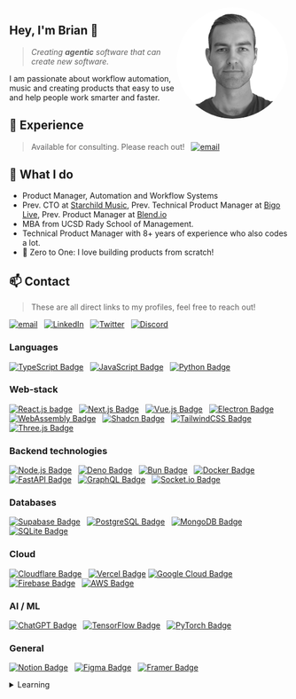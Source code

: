 <img align="right" src="https://github.com/itsbrex/itsbrex/blob/main/assets/brian_.png?raw=true" width="40%" height="40%" style="border-radius: 50%;" />

## Hey, I'm Brian 👋

> *Creating **agentic** software that can create new software.*

I am passionate about workflow automation, music and creating products that easy to use and help people work smarter and faster.

## 💼 Experience

> Available for consulting. Please reach out! &nbsp; [![email](https://img.shields.io/badge/Gmail-D14836?style=flat&logo=gmail&logoColor=white)](mailto:%68%69%40%69%74%73%62%72%65%78%2e%64%65%76?subject=Found%20you%20on%20GitHub%20-%20let's%20connect!&body=Hi%20Brian-%0D%0A%0D%0AI%20came%20across%20your%20profile%20on%20GitHub%20and%20wanted%20to...)
## 🌟 What I do

- Product Manager, Automation and Workflow Systems
- Prev. CTO at [Starchild Music](https://starchildmusic.ai/), Prev. Technical Product Manager at [Bigo Live](https://www.linkedin.com/company/bigo-technology-pte.-ltd./), Prev. Product Manager at [Blend.io](https://blend.io/)
- MBA from UCSD Rady School of Management.
- Technical Product Manager with 8+ years of experience who also codes a lot.
- 🚀 Zero to One: I love building products from scratch!

## 📫 Contact

> These are all direct links to my profiles, feel free to reach out!

[![email](https://img.shields.io/badge/Gmail-D14836?style=flat&logo=gmail&logoColor=white)](mailto:%68%69%40%69%74%73%62%72%65%78%2e%64%65%76?subject=Found%20you%20on%20GitHub%20-%20let's%20connect!&body=Hi%20Brian-%0D%0A%0D%0AI%20came%20across%20your%20profile%20on%20GitHub%20and%20wanted%20to...)   [![LinkedIn](https://img.shields.io/badge/LinkedIn-0077B5?style=flat&logo=linkedin&logoColor=white)](https://linkedin.com/in/itsbrianroach)   [![Twitter](https://img.shields.io/badge/Twitter-1DA1F2?style=flat&logo=twitter&logoColor=white)](https://twitter.com/itsbrex)   [![Discord](https://img.shields.io/badge/Discord-7289DA?style=flat&logo=discord&logoColor=white)](https://discord.gg/users/372432679926235149)

### Languages

[![TypeScript Badge](https://img.shields.io/badge/typescript-007ACC?style=flat&logo=typescript&logoColor=white)](https://www.typescriptlang.org/)   [![JavaScript Badge](https://img.shields.io/badge/javascript-F7DF1E?style=flat&logo=javascript&logoColor=black)](https://wikipedia.org/wiki/JavaScript)   [![Python Badge](https://img.shields.io/badge/python-3776AB?style=flat&logo=python&logoColor=white)](https://www.python.org/)

### Web-stack

[![React.js badge](https://img.shields.io/badge/react.js-20232A?style=flat&logo=react&logoColor=61DAFB)](https://react.dev/)   [![Next.js Badge](https://img.shields.io/badge/next%20js-000000?style=flat&logo=nextdotjs&logoColor=white)](https://nextjs.org/)   [![Vue.js Badge](https://img.shields.io/badge/vue.js-35495E?style=flat&logo=vue.js&logoColor=4FC08D)](https://vuejs.org/)   [![Electron Badge](https://img.shields.io/badge/Electron-2B2E3A?style=flat&logo=electron&logoColor=9FEAF9)](https://www.electronjs.org/)   [![WebAssembly Badge](https://img.shields.io/badge/WebAssembly-654FF0?style=flat&logo=webassembly&logoColor=white)](https://webassembly.org/)   [![Shadcn Badge](https://img.shields.io/badge/shadcn%2Fui-000000?style=flat&logo=shadcnui&logoColor=white)](https://uishadcn.com/)   [![TailwindCSS Badge](https://img.shields.io/badge/tailwind_css-38B2AC?style=flat&logo=tailwind-css&logoColor=white)](https://tailwindcss.com/)   [![Three.js Badge](https://img.shields.io/badge/ThreeJs-black?style=flat&logo=three.js&logoColor=white)](https://threejs.org/)

### Backend technologies

[![Node.js Badge](https://img.shields.io/badge/node.js-6DA55F?style=flat&logo=node.js&logoColor=white)](https://nodejs.org/)   [![Deno Badge](https://img.shields.io/badge/Deno-white?style=flat&logo=deno&logoColor=464647)](https://deno.com/)   [![Bun Badge](https://img.shields.io/badge/bun-282a36?style=flat&logo=bun&logoColor=fbf0df)](https://bun.sh/)   [![Docker Badge](https://img.shields.io/badge/docker-%230db7ed.svg?style=flat&logo=docker&logoColor=white)](https://www.docker.com/)   [![FastAPI Badge](https://img.shields.io/badge/fastapi-109989?style=flat&logo=FASTAPI&logoColor=white)](https://fastapi.tiangolo.com/)   [![GraphQL Badge](https://img.shields.io/badge/-graphql-E10098?style=flat&logo=graphql&logoColor=white)](https://graphql.org/)   [![Socket.io Badge](https://img.shields.io/badge/socket.io-010101?style=flat&logo=socket.io&logoColor=white)](https://socket.io/)

### Databases

[![Supabase Badge](https://img.shields.io/badge/Supabase-181818?style=flat&logo=supabase&logoColor=white)](https://planetscale.com/)   [![PostgreSQL Badge](https://img.shields.io/badge/postgres-%23316192.svg?style=flat&logo=postgresql&logoColor=white)](https://www.postgresql.org/)   [![MongoDB Badge](https://img.shields.io/badge/mongodb-%234ea94b.svg?style=flat&logo=mongodb&logoColor=white)](https://www.mongodb.com/)   [![SQLite Badge](https://img.shields.io/badge/sqlite-%23003B57.svg?style=flat&logo=sqlite&logoColor=white)](https://www.sqlite.org/)

### Cloud

[![Cloudflare Badge](https://img.shields.io/badge/cloudflare-F38020?style=flat&logo=cloudflare&logoColor=white)](https://www.cloudflare.com/)   [![Vercel Badge](https://img.shields.io/badge/vercel-%23000000.svg?style=flat&logo=vercel&logoColor=white)](https://vercel.com/) [![Google Cloud Badge](https://img.shields.io/badge/google%20cloud-%234285F4.svg?style=flat&logo=google-cloud&logoColor=white)](https://cloud.google.com/)   [![Firebase Badge](https://img.shields.io/badge/firebase-%23039BE5.svg?style=flat&logo=firebase)](https://firebase.google.com/)   [![AWS Badge](https://img.shields.io/badge/Amazon_AWS-FF9900?style=flat&logo=amazonaws&logoColor=white)](https://aws.amazon.com/)

### AI / ML

[![ChatGPT Badge](https://img.shields.io/badge/ChatGPT-74aa9c?style=flat&logo=openai&logoColor=white)](https://chat.openai.com/)   [![TensorFlow Badge](https://img.shields.io/badge/tensorflow-%23FF6F00.svg?style=flat&logo=tensorflow&logoColor=white)](https://www.tensorflow.org/)   [![PyTorch Badge](https://img.shields.io/badge/pytorch-%23EE4C2C.svg?style=flat&logo=pytorch&logoColor=white)](https://pytorch.org/)

### General

[![Notion Badge](https://img.shields.io/badge/notion-%23000000.svg?style=flat&logo=notion&logoColor=white)](https://notion.so/)   [![Figma Badge](https://img.shields.io/badge/figma-%23F24E1E.svg?style=flat&logo=figma&logoColor=white)](https://figma.com/)   [![Framer Badge](https://img.shields.io/badge/Framer-black?style=flat&logo=framer&logoColor=blue)](https://framer.com/)
<details>
<summary>Learning</summary>

[![Tauri Badge](https://img.shields.io/badge/tauri-%2324C8DB.svg?style=flat&logo=tauri&logoColor=%23FFFFFF)](https://tauri.app/)
[![Rust Badge](https://img.shields.io/badge/rust-%23000000.svg?style=flat&logo=rust&logoColor=white)](https://www.rust-lang.org/)
[![Go Badge](https://img.shields.io/badge/go-00ADD8?style=flat&logo=go&logoColor=white)](https://go.dev/)

</details>
